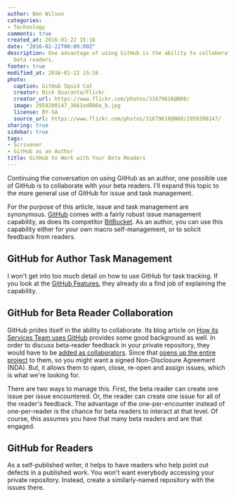 ```yaml
---
author: Ben Wilson
categories:
- Technology
comments: true
created_at: 2016-01-22 15:16
date: "2016-01-22T00:00:00Z"
description: One advantage of using GitHub is the ability to collaborate with your
  beta readers.
footer: true
modified_at: 2016-01-22 15:16
photo:
  caption: GitHub Squid Cat
  creator: Nick Quaranto/Flickr
  creator_url: https://www.flickr.com/photos/31679616@N08/
  image: 2959200147_3661ed086e_b.jpg
  license: BY-SA
  source_url: https://www.flickr.com/photos/31679616@N08/2959200147/
sharing: true
sidebar: true
tags:
- Scrivener
- GitHub as an Author
title: GitHub to Work with Your Beta Readers
---
```


Continuing the conversation on using GitHub as an author, one possible use of GitHub is to collaborate with your beta readers. I'll expand this topic to the more general use of GitHub for issue and task management.

<!--more-->

For the purpose of this article, issue and task management are synonymous.
[GitHub](https://github.com) comes with a fairly robust issue management capability, as does its competitor [BitBucket](https://bitbucket.org). As an author, you can use this capability either for your own macro self-management, or to solicit feedback from readers.

## GitHub for Author Task Management

I won't get into too much detail on how to use GitHub for task tracking. If you look at the [GitHub Features](https://github.com/features), they already do a find job of explaining the capability.

## GitHub for Beta Reader Collaboration

GitHub prides itself in the ability to collaborate. Its blog article on [How its Services Team uses GitHub](https://github.com/blog/2093-how-the-services-team-uses-github) provides some good background as well. In order to discuss beta-reader feedback in your private repository, they would have to be [added as collaborators](https://help.github.com/articles/adding-collaborators-to-a-personal-repository/). Since that [opens up the entire project](https://help.github.com/articles/permission-levels-for-a-user-account-repository/) to them, so you might want a signed Non-Disclosure Agreement (NDA). But, it allows them to open, close, re-open and assign issues, which is what we're looking for.

There are two ways to manage this. First, the beta reader can create one issue per issue encountered. Or, the reader can create one issue for all of the reader's feedback. The advantage of the one-per-encounter instead of one-per-reader is the chance for beta readers to interact at that level. Of course, this assumes you have that many beta readers and are that engaged.

## GitHub for Readers

As a self-published writer, it helps to have readers who help point out defects in a published work. You won't want everybody accessing your private repository. Instead, create a similarly-named repository with the issues there.
